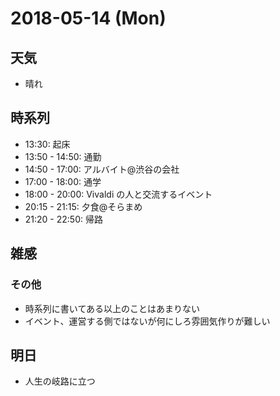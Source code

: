 # 2018-05-14 (Mon)

## 天気

- 晴れ

## 時系列

- 13:30: 起床
- 13:50 - 14:50: 通勤
- 14:50 - 17:00: アルバイト@渋谷の会社
- 17:00 - 18:00: 通学
- 18:00 - 20:00: Vivaldi の人と交流するイベント
- 20:15 - 21:15: 夕食@そらまめ
- 21:20 - 22:50: 帰路

## 雑感

### その他

- 時系列に書いてある以上のことはあまりない
- イベント、運営する側ではないが何にしろ雰囲気作りが難しい

## 明日

- 人生の岐路に立つ
